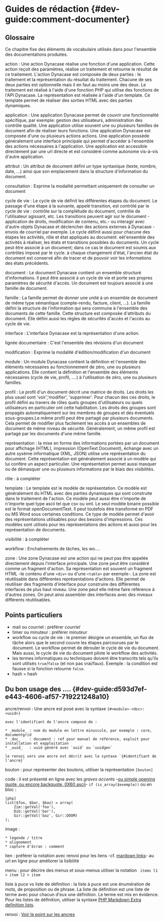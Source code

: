 # Guides de rédaction {#dev-guide:comment-documenter}

## Glossaire

Ce chapitre fixe des éléments de vocabulaire utilisés dans pour l'ensemble des documentations produites.

action
:   Une action Dynacase réalise une fonction d'une application. Cette action reçoit des paramètres, réalise un traitement et retourne le résultat de ce traitement. L'action Dynacase est composée de deux parties : le traitement et la représentation du résultat du traitement. Chacune de ses deux parties est optionnelle mais il en faut au moins une des deux. Le traitement est réalisé à l'aide d'une fonction PHP qui utilise des fonctions de l'API Dynacase. La représentation est réalisée à l'aide d'un template. Ce template permet de réaliser des sorties HTML avec des parties dynamiques.

application
:   Une application Dynacase permet de couvrir une fonctionnalité spécifique, par exemple: gestion des utilisateurs, administration des contrôle qualité. Une application utilise souvent une ou plusieurs familles de document afin de réaliser leurs fonctions. Une application Dynacase est composée d'une ou plusieurs actions actions. Une application possède généralement une interface principale qui permet d'accéder à l'ensemble des actions nécessaires à l'application. Une application est accessible directement par une url directe et est considéré comme autonome vis-à-vis d'autre application.

attribut
:   Un attribut de document défini un type syntaxique (texte, nombre, date, …) ainsi que son emplacement dans la structure d'information du document.

consultation
:   Exprime la modalité permettant uniquement de consulter un document

cycle de vie
:   Le cycle de vie définit les différentes étapes du document. Le passage d'une étape à la suivante, appelé transition, est contrôlé par le cycle de vie : contrôle sur la complétude du document, contrôle de l'utilisateur agissant, etc. Les transitions peuvent agir sur le document -application de droits, modification de contenu, etc.- ou interagir avec d'autre objets Dynacase et déclencher des actions externes à Dynacase -envois de courriel par exemple. Le cycle définit aussi pour chacune des étapes les activités, rôle et état appliqués au document. eél'ensemble des activités à réaliser, les états et transitions possibles du documents. Un cycle peut être associé à un document; dans ce cas le document est soumis aux contrôles imposé par le cycle. à chaque changement d'état, l'ancien état du document est conservé afin de tracer et de pouvoir voir les informations des états précédents.

document
:   Le document Dynacase contient un ensemble structuré d'informations. Il peut être associé à un cycle de vie et porte ses propres paramètres de sécurité d'accès. Un document est toujours associé à une famille de document.

famille
:   La famille permet de donner une unité à un ensemble de document de même type sémantique (compte-rendu, facture, client, …). La famille défini la structure de l'information qui sera commune à l'ensemble des documents de cette famille. Cette structure est composée d'attributs du document. Elle défini aussi les règles de sécurités d'accès et l'accès au cycle de vie.

interface
:   L'interface Dynacase est la représentation d'une action.

lignée documentaire
:   C'est l'ensemble des révisions d'un document

modification
:   Exprime la modalité d'édition/modification d'un document

module
:   Un module Dynacase contient la définition et l'ensemble des éléments nécessaires au fonctionnement de zéro, une ou plusieurs applications. Elle contient la définition et l'ensemble des éléments nécessaires (cycle de vie, profil, ….) à l'utilisation de zéro, une ou plusieurs familles.

profil
:   Le profil d'un document décrit une matrice de droits. Les droits les plus usuel sont 'voir','modifier', 'supprimer'. Pour chacun des ces droits, le profil défini au travers de rôles quels groupes d'utilisateurs ou quels utilisateurs en particulier ont cette habilitation. Les droits des groupes sont propagés automatiquement sur les membres de groupes et des éventuels sous-groupes.Le même profil peut être partagé par plusieurs documents. Cela permet de modifier plus facilement les accès à un ensembles de document de même niveau de sécurité. Généralement, un même profil est partagé par les documents d'une même famille.

représentation
:   la mise en forme des informations portées par un document pour affichage (HTML), impression (OpenText Document), échange avec un autre sysème informatique (XML, JSON) utilise une représentation du document. Cette représentation est généralement associé à un modèle qui lui confère un aspect particulier. Une représentation permet aussi masquer ou de démasquer une ou plusieurs informations par le biais des visibilités.

rôle
:   <span class="fixme">à compléter</span>

template
:   Le template est le modèle de représentation. Ce modèle est généralement du HTML avec des parties dynamiques qui sont construite dans le traitement de l'action. Ce modèle peut aussi être n'importe de n'importe quel type ascii tel que csv ou xml.  Le seul modèle binaire possible est le format openDocumentText. Il peut toutefois être transformé en PDF ou MS Word sous certaines conditions. Ce type de modèle permet d'avoir des représentations utilisables pour des besoins d'impressions. Ces modèles sont utilisés pour les représentations des actions et aussi pour les représentation de documents.

visibilité
:   <span class="fixme">à compléter</span>

workflow
:   Enchaînements de tâches, les wo....

zone
:   Une zone Dynacase est une action qui ne peut pas être appelée directement depuis l'interface principale. Une zone peut être considéré comme un fragment d'action. Sa représentation est souvent un fragment HTML -le contenu d'une `<div>` ou d'une `<table>` par exemple-. La zone est réutilisable dans différentes représentations d'actions. Elle permet de réutiliser des fragments d'interface pour construire des différentes interfaces de plus haut niveau. Une zone peut elle même faire référence à d'autres zones. On peut ainsi assembler des interfaces avec des niveaux différents réutilisables.



## Points particuliers

* mail ou courriel : préférer *courriel*
* timer ou minuteur : préférer *minuteur*
* workflow ou cycle de vie : le premier désigne un ensemble, un flux de tâche alors que le second couvre les étapes parcourues par le document. Le workflow permet de dérouler le cycle de vie du document. Mais aussi, le cycle de vie du document pilote le workflow des activités. 
* les termes informatiques ou techniques doivent être transcrits tels qu'ils sont utilisés `true`/`false` (et non pas vrai/faux). Exemple : la condition est fausse si la fonction retourne `false`.
* hash = hash


## Du bon usage des .... {#dev-guide:d593d7ef-e443-4606-af57-719221248a10}

ancre/renvoi
:   Une ancre est posé avec la syntaxe `{#<module>-<doc>:<uuid>}`

    avec l'identifiant de l'ancre composé de :
   
    * _module_ : nom du module en lettre minuscule, par exemple : core, documentgrid
    * _doc_    : document : ref pour manuel de référence, exploit pour installation et expploitation
    * _uuid_   : uuid généré avec `uuid` ou `uuidgen`
	  
    le renvoi vers une ancre est décrit avec la syntaxe `{#identifiant de l'ancre}`


bouton
:   pour représenter des boutons, utiliser la représentation `[bouton]`

code
:   il est présenté en ligne avec les _graves accents_ -[ou simple opening quote, ou encore backquote, 0X60 ascii][backquote]- `if (is_array($exemple))` ou en _bloc_ :


    [php]
    list($foo, $bar, $baz) = array(
        Zim::getVal('foo'),
        Dib::getVal('bar'),
        Gir::getVal('baz', Gir::DOOM)
    );

image
:   <fixme>

    * légende / titre
	* alignement
	* capture d'écran : comment

lien
:   préférer la notation avec renvoi pour les liens -cf. [mardown links][markdow-links]- au url en ligne pour améliorer la lisibilité

menu
:   pour décrire des menus et sous-menus utiliser la notation ` items l1 > item l2 > item`

liste à puce vs liste de définition
:   la liste à puce est une énumération de mots, de proposition ou de phrase. 
    La liste de définition est une liste de terme avec pour chacun d'eux une définition. Le terme est mis en évidence.
    Pour les listes de définition, utiliser la syntaxe  [PHP Markdown Extra definition lists][php-mardown-deflist].

renvoi
:   [Voir le point sur les ancres](#dev-guide:d593d7ef-e443-4606-af57-719221248a10)


[markdow-links]: http://daringfireball.net/projects/markdown/syntax#link
[php-mardown-deflist]: http://michelf.ca/projects/php-markdown/extra/#def-list
[backquote]: http://fr.wikipedia.org/wiki/Discussion:Guillemet
